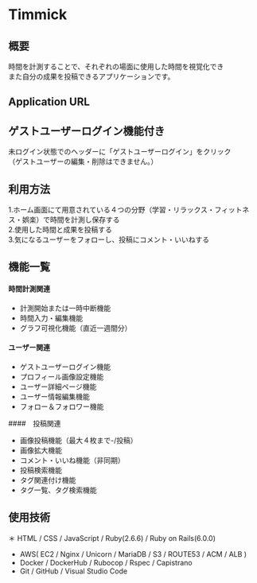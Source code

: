 # Timmick
## 概要
時間を計測することで、それぞれの場面に使用した時間を視覚化でき  
また自分の成果を投稿できるアプリケーションです。

## Application URL

## ゲストユーザーログイン機能付き
未ログイン状態でのヘッダーに「ゲストユーザーログイン」をクリック  
（ゲストユーザーの編集・削除はできません。）

## 利用方法
1.ホーム画面にて用意されている４つの分野（学習・リラックス・フィットネス・娯楽）で時間を計測し保存する  
2.使用した時間と成果を投稿する  
3.気になるユーザーをフォローし、投稿にコメント・いいねする

## 機能一覧
#### 時間計測関連
* 計測開始または一時中断機能
* 時間入力・編集機能
* グラフ可視化機能（直近一週間分）

#### ユーザー関連
* ゲストユーザーログイン機能
* プロフィール画像設定機能
* ユーザー詳細ページ機能
* ユーザー情報編集機能
* フォロー＆フォロワー機能

####　投稿関連
* 画像投稿機能（最大４枚まで-/投稿）
* 画像拡大機能
* コメント・いいね機能（非同期）
* 投稿検索機能
* タグ関連付け機能
* タグ一覧、タグ検索機能

## 使用技術
＊ HTML / CSS / JavaScript / Ruby(2.6.6) / Ruby on Rails(6.0.0)
* AWS( EC2 / Nginx / Unicorn / MariaDB / S3 / ROUTE53 / ACM / ALB )
* Docker / DockerHub / Rubocop / Rspec / Capistrano
* Git / GitHub / Visual Studio Code
